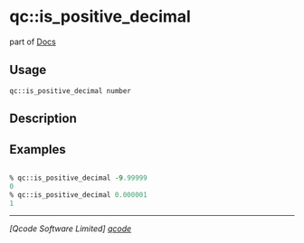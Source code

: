 qc::is_positive_decimal
=======================

part of [Docs](.)

Usage
-----
`qc::is_positive_decimal number`

Description
-----------


Examples
--------
```tcl

% qc::is_positive_decimal -9.99999
0
% qc::is_positive_decimal 0.000001
1
```

----------------------------------
*[Qcode Software Limited] [qcode]*

[qcode]: www.qcode.co.uk "Qcode Software"